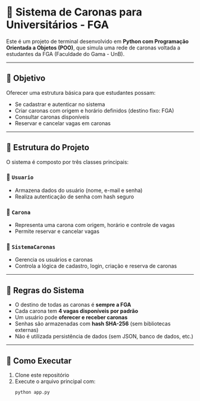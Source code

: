 # 🚗 Sistema de Caronas para Universitários - FGA

Este é um projeto de terminal desenvolvido em **Python com Programação Orientada a Objetos (POO)**, que simula uma rede de caronas voltada a estudantes da FGA (Faculdade do Gama - UnB).

---

## 🎯 Objetivo

Oferecer uma estrutura básica para que estudantes possam:
- Se cadastrar e autenticar no sistema
- Criar caronas com origem e horário definidos (destino fixo: FGA)
- Consultar caronas disponíveis
- Reservar e cancelar vagas em caronas

---

## 🧱 Estrutura do Projeto

O sistema é composto por três classes principais:

### 🔐 `Usuario`
- Armazena dados do usuário (nome, e-mail e senha)
- Realiza autenticação de senha com hash seguro

### 🚙 `Carona`
- Representa uma carona com origem, horário e controle de vagas
- Permite reservar e cancelar vagas

### 🧠 `SistemaCaronas`
- Gerencia os usuários e caronas
- Controla a lógica de cadastro, login, criação e reserva de caronas

---

## 📌 Regras do Sistema

- O destino de todas as caronas é **sempre a FGA**
- Cada carona tem **4 vagas disponíveis por padrão**
- Um usuário pode **oferecer e receber caronas**
- Senhas são armazenadas com **hash SHA-256** (sem bibliotecas externas)
- Não é utilizada persistência de dados (sem JSON, banco de dados, etc.)

---

## 🚀 Como Executar

1. Clone este repositório
2. Execute o arquivo principal com:
   ```bash
   python app.py

